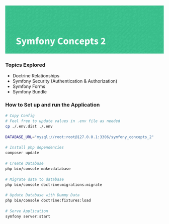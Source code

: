 ![Symfony Concepts 2](./public/images/title.png)

### Topics Explored

* Doctrine Relationships
* Symfony Security (Authentication & Authorization)
* Symfony Forms
* Symfony Bundle

### How to Set up and run the Application
```bash
# Copy Config
# Feel free to update values in .env file as needed
cp ./.env.dist ./.env

DATABASE_URL="mysql://root:root@127.0.0.1:3306/symfony_concepts_2"

# Install php dependencies
composer update

# Create Database
php bin/console make:database

# Migrate data to database
php bin/console doctrine:migrations:migrate

# Update Database with Dummy Data
php bin/console doctrine:fixtures:load

# Serve Application
symfony server:start
```
